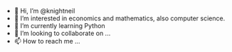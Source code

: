- 👋 Hi, I’m @knightneil
- 👀 I’m interested in economics and mathematics, also computer science.
- 🌱 I’m currently learning Python
- 💞️ I’m looking to collaborate on ...
- 📫 How to reach me ...

<!---
knightneil/knightneil is a ✨ special ✨ repository because its `README.md` (this file) appears on your GitHub profile.
You can click the Preview link to take a look at your changes.
--->
